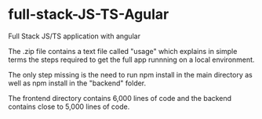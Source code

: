 # full-stack-JS-TS-Agular
Full Stack JS/TS application with angular 

The .zip file contains a text file called "usage" which explains in simple terms the steps required to get the full app runnning on a local environment.

The only step missing is the need to run npm install in the main directory as well as npm install in the "backend" folder.

The frontend directory contains 6,000 lines of code and the backend contains close to 5,000 lines of code.

